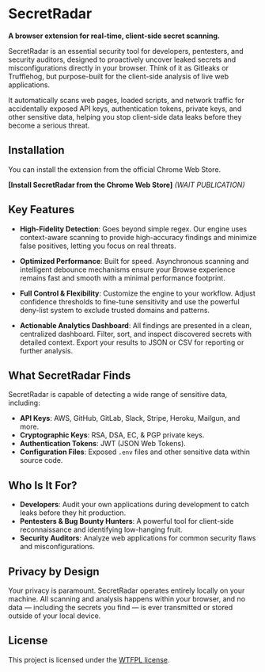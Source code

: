 # SecretRadar

**A browser extension for real-time, client-side secret scanning.**

SecretRadar is an essential security tool for developers, pentesters, and security auditors, designed to proactively uncover leaked secrets and misconfigurations directly in your browser. Think of it as Gitleaks or Trufflehog, but purpose-built for the client-side analysis of live web applications.

It automatically scans web pages, loaded scripts, and network traffic for accidentally exposed API keys, authentication tokens, private keys, and other sensitive data, helping you stop client-side data leaks before they become a serious threat.

## Installation

You can install the extension from the official Chrome Web Store.

**[Install SecretRadar from the Chrome Web Store]** *(WAIT PUBLICATION)*

## Key Features

-   **High-Fidelity Detection**: Goes beyond simple regex. Our engine uses context-aware scanning to provide high-accuracy findings and minimize false positives, letting you focus on real threats.

-   **Optimized Performance**: Built for speed. Asynchronous scanning and intelligent debounce mechanisms ensure your Browse experience remains fast and smooth with a minimal performance footprint.

-   **Full Control & Flexibility**: Customize the engine to your workflow. Adjust confidence thresholds to fine-tune sensitivity and use the powerful deny-list system to exclude trusted domains and patterns.

-   **Actionable Analytics Dashboard**: All findings are presented in a clean, centralized dashboard. Filter, sort, and inspect discovered secrets with detailed context. Export your results to JSON or CSV for reporting or further analysis.

## What SecretRadar Finds

SecretRadar is capable of detecting a wide range of sensitive data, including:

-   **API Keys**: AWS, GitHub, GitLab, Slack, Stripe, Heroku, Mailgun, and more.
-   **Cryptographic Keys**: RSA, DSA, EC, & PGP private keys.
-   **Authentication Tokens**: JWT (JSON Web Tokens).
-   **Configuration Files**: Exposed `.env` files and other sensitive data within source code.

## Who Is It For?

-   **Developers**: Audit your own applications during development to catch leaks before they hit production.
-   **Pentesters & Bug Bounty Hunters**: A powerful tool for client-side reconnaissance and identifying low-hanging fruit.
-   **Security Auditors**: Analyze web applications for common security flaws and misconfigurations.

## Privacy by Design

Your privacy is paramount. SecretRadar operates entirely locally on your machine. All scanning and analysis happens within your browser, and no data — including the secrets you find — is ever transmitted or stored outside of your local device.


## License

This project is licensed under the [WTFPL license](LICENSE).
